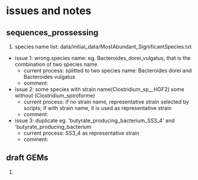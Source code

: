 # issues and notes

## sequences_prossessing
1. species name list: data/initial_data/MostAbundant_SignificantSpecies.txt
- issue 1: wrong species name: eg. Bacteroides_dorei_vulgatus, that is the combination of two species name
    - current process: splitted to two species name:  Bacteroides dorei and Bacteroides vulgatus
    - comment:
- issue 2: some species with strain name(Clostridium_sp__HGF2) some without (Clostridium_spiroforme)
    - current process: if no strain name, representative strain selected by scripts; if with strain name, it is used as representative strain
    - comment:
- issue 3: duplicate eg. 'butyrate_producing_bacterium_SS3_4' and 'butyrate_producing_bacterium
    - current process: SS3_4 as representative strain
    - comment:

## draft GEMs
1. 




